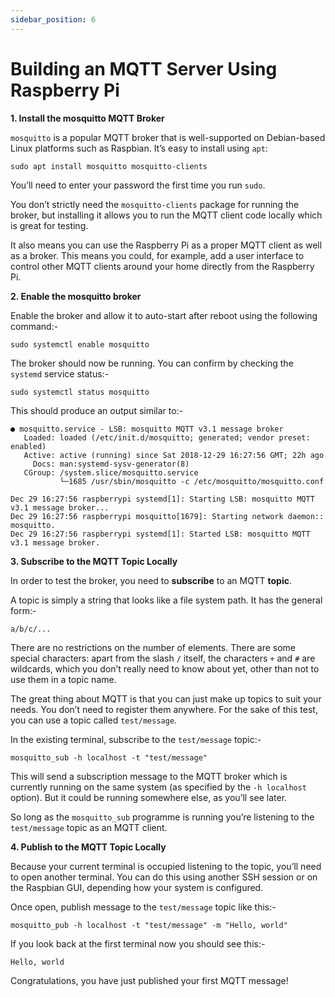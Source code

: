 ```yaml
---
sidebar_position: 6
---
```


# Building an MQTT Server Using Raspberry Pi

**1. Install the mosquitto MQTT Broker**

`mosquitto` is a popular MQTT broker that is well-supported on Debian-based Linux platforms such as Raspbian. It’s easy to install using `apt`:

```text
sudo apt install mosquitto mosquitto-clients
```

You’ll need to enter your password the first time you run `sudo`.

You don’t strictly need the `mosquitto-clients` package for running the broker, but installing it allows you to run the MQTT client code locally which is great for testing.

It also means you can use the Raspberry Pi as a proper MQTT client as well as a broker. This means you could, for example, add a user interface to control other MQTT clients around your home directly from the Raspberry Pi.

**2. Enable the mosquitto broker**

Enable the broker and allow it to auto-start after reboot using the following command:-

```text
sudo systemctl enable mosquitto
```

The broker should now be running. You can confirm by checking the `systemd` service status:-

```text
sudo systemctl status mosquitto
```

This should produce an output similar to:-

```text
● mosquitto.service - LSB: mosquitto MQTT v3.1 message broker
   Loaded: loaded (/etc/init.d/mosquitto; generated; vendor preset: enabled)
   Active: active (running) since Sat 2018-12-29 16:27:56 GMT; 22h ago
     Docs: man:systemd-sysv-generator(8)
   CGroup: /system.slice/mosquitto.service
           └─1685 /usr/sbin/mosquitto -c /etc/mosquitto/mosquitto.conf

Dec 29 16:27:56 raspberrypi systemd[1]: Starting LSB: mosquitto MQTT v3.1 message broker...
Dec 29 16:27:56 raspberrypi mosquitto[1679]: Starting network daemon:: mosquitto.
Dec 29 16:27:56 raspberrypi systemd[1]: Started LSB: mosquitto MQTT v3.1 message broker.
```

**3. Subscribe to the MQTT Topic Locally**

In order to test the broker, you need to **subscribe** to an MQTT **topic**.

A topic is simply a string that looks like a file system path. It has the general form:-

```text
a/b/c/...
```

There are no restrictions on the number of elements. There are some special characters: apart from the slash `/` itself, the characters `+` and `#` are wildcards, which you don’t really need to know about yet, other than not to use them in a topic name.

The great thing about MQTT is that you can just make up topics to suit your needs. You don’t need to register them anywhere. For the sake of this test, you can use a topic called `test/message`.

In the existing terminal, subscribe to the `test/message` topic:-

```text
mosquitto_sub -h localhost -t "test/message"
```

This will send a subscription message to the MQTT broker which is currently running on the same system \(as specified by the `-h localhost` option\). But it could be running somewhere else, as you’ll see later.

So long as the `mosquitto_sub` programme is running you’re listening to the `test/message` topic as an MQTT client.

**4. Publish to the MQTT Topic Locally**

Because your current terminal is occupied listening to the topic, you’ll need to open another terminal. You can do this using another SSH session or on the Raspbian GUI, depending how your system is configured.

Once open, publish message to the `test/message` topic like this:-

```text
mosquitto_pub -h localhost -t "test/message" -m "Hello, world"
```

If you look back at the first terminal now you should see this:-

```text
Hello, world
```

Congratulations, you have just published your first MQTT message!
